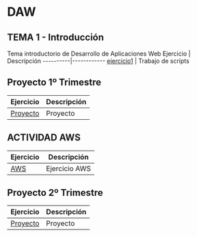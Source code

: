 # DAW

## TEMA 1 - Introducción
Tema introductorio de Desarrollo de Aplicaciones Web
Ejercicio | Descripción
----------|------------
[ejercicio1](/tema1/ejercicio1.md) | Trabajo de scripts

## Proyecto 1º Trimestre

Ejercicio | Descripción
----------|------------
[Proyecto](/Proyecto/Proyecto.md) | Proyecto 

## ACTIVIDAD AWS 

Ejercicio | Descripción
----------|------------
[AWS](/AWS/ejercicio1.md) | Ejercicio AWS 


## Proyecto 2º Trimestre

Ejercicio | Descripción
----------|------------
[Proyecto](/SegundoTrimestre/Practica.md) | Proyecto 
